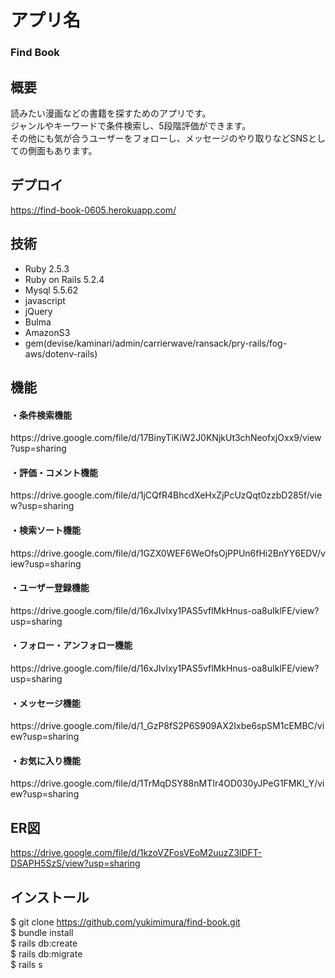 # アプリ名　
### Find Book

## 概要
読みたい漫画などの書籍を探すためのアプリです。<br>
ジャンルやキーワードで条件検索し、5段階評価ができます。<br>
その他にも気が合うユーザーをフォローし、メッセージのやり取りなどSNSとしての側面もあります。

## デプロイ
https://find-book-0605.herokuapp.com/

## 技術
* Ruby 2.5.3
* Ruby on Rails 5.2.4
* Mysql 5.5.62
* javascript
* jQuery
* Bulma
* AmazonS3
* gem(devise/kaminari/admin/carrierwave/ransack/pry-rails/fog-aws/dotenv-rails)

## 機能
<h4> ・条件検索機能 </h4>
https://drive.google.com/file/d/17BinyTiKiW2J0KNjkUt3chNeofxjOxx9/view?usp=sharing
<h4> ・評価・コメント機能 </h4>
https://drive.google.com/file/d/1jCQfR4BhcdXeHxZjPcUzQqt0zzbD285f/view?usp=sharing
<h4> ・検索ソート機能 </h4>
https://drive.google.com/file/d/1GZX0WEF6WeOfsOjPPUn6fHi2BnYY6EDV/view?usp=sharing
<h4> ・ユーザー登録機能 </h4>
https://drive.google.com/file/d/16xJIvlxy1PAS5vflMkHnus-oa8uIklFE/view?usp=sharing
<h4> ・フォロー・アンフォロー機能 </h4>
https://drive.google.com/file/d/16xJIvlxy1PAS5vflMkHnus-oa8uIklFE/view?usp=sharing
<h4> ・メッセージ機能 </h4>
https://drive.google.com/file/d/1_GzP8fS2P6S909AX2Ixbe6spSM1cEMBC/view?usp=sharing
<h4> ・お気に入り機能 </h4>
https://drive.google.com/file/d/1TrMqDSY88nMTIr4OD030yJPeG1FMKl_Y/view?usp=sharing

## ER図
https://drive.google.com/file/d/1kzoVZFosVEoM2uuzZ3lDFT-DSAPH5SzS/view?usp=sharing

## インストール
$ git clone https://github.com/yukimimura/find-book.git<br>
$ bundle install<br>
$ rails db:create<br>
$ rails db:migrate<br>
$ rails s
